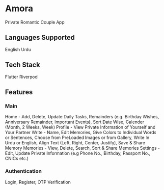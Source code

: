 # Amora

Private Romantic Couple App

## Languages Supported

English
Urdu

## Tech Stack

Flutter
Riverpod

## Features

### Main

Home - Add, Delete, Update Daily Tasks, Remainders (e.g. Birthday Wishes, Anniversary Remainder, Important Events), Sort Date Wise, Calender (Month, 2 Weeks, Week)
Profile - View Private Information of Yourself and Your Partner
Write - Name, Edit Memories, Give Colors to Individual Words or Sentences, Choose from PreLoaded Images or from Gallery, Write In Urdu or English, Align Text (Left, Right, Center, Justify), Save & Share Memory
Memories - View, Delete, Search, Sort & Share Memories
Settings - Edit, Update Private Information (e.g Phone No., Birthday, Passport No., CNICs etc.)

### Authentication

Login, Register, OTP Verification


